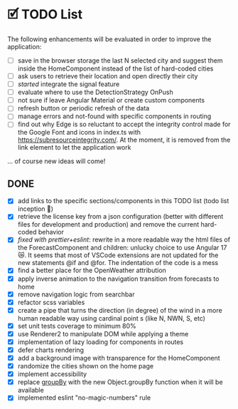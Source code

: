 # 🗹 TODO List

The following enhancements will be evaluated in order to improve the application:

-   [ ] save in the browser storage the last N selected city and suggest them inside the HomeComponent instead of the list of hard-coded cities
-   [ ] ask users to retrieve their location and open directly their city
-   [ ] _started_ integrate the signal feature
-   [ ] evaluate where to use the DetectionStrategy OnPush
-   [ ] not sure if leave Angular Material or create custom components
-   [ ] refresh button or periodic refresh of the data
-   [ ] manage errors and not-found with specific components in routing
-   [ ] find out why Edge is so reluctant to accept the integrity control made for the Google Font and icons in index.ts with https://subresourceintegrity.com/. At the moment, it is removed from the link element to let the application work

... of course new ideas will come!

## DONE

-   [x] add links to the specific sections/components in this TODO list (todo list inception 🤯)
-   [x] retrieve the license key from a json configuration (better with different files for development and production) and remove the current hard-coded behavior
-   [x] _fixed with prettier+eslint_: rewrite in a more readable way the html files of the ForecastComponent and children: unlucky choice to use Angular 17 😿. It seems that most of VSCode extensions are not updated for the new statements @if and @for. The indentation of the code is a mess
-   [x] find a better place for the OpenWeather attribution
-   [x] apply inverse animation to the navigation transition from forecasts to home
-   [x] remove navigation logic from searchbar
-   [x] refactor scss variables
-   [x] create a pipe that turns the direction (in degree) of the wind in a more human readable way using cardinal point
        s (like N, NWN, S, etc)
-   [x] set unit tests coverage to minimum 80%
-   [x] use Renderer2 to manipulate DOM while applying a theme
-   [x] implementation of lazy loading for components in routes
-   [x] defer charts rendering
-   [x] add a background image with transparence for the HomeComponent
-   [x] randomize the cities shown on the home page
-   [x] implement accessibility
-   [x] replace [groupBy](./src/app/ui-components/forecast-five/forecast-five.component.ts) with the new Object.groupBy function when it will be available
-   [x] implemented eslint "no-magic-numbers" rule
